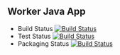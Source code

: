 ## Worker Java App

  * Build Status [![Build Status](http://34.82.89.17:8080/buildStatus/icon?job=instavote%2Fworker-build&subject=Duration%20${duration})](http://34.82.89.17:8080/job/instavote/job/worker-build/)
  * Test Status [![Build Status](http://34.82.89.17:8080/buildStatus/icon?job=instavote%2Fworker-test&subject=Duration%20${duration})](http://34.82.89.17:8080/job/instavote/job/worker-test/)
  * Packaging Status [![Build Status](http://34.82.89.17:8080/buildStatus/icon?job=instavote%2Fworker-package&subject=Duration%20${duration})](http://34.82.89.17:8080/job/instavote/job/worker-package/)
